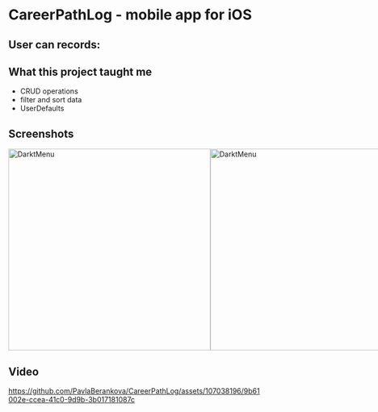 # CareerPathLog - mobile app for iOS

User can records:
- 

## What this project taught me

 - CRUD operations
 - filter and sort data
 - UserDefaults


## Screenshots

<div style="display: flex;">
  <img src="https://github.com/PavlaBerankova/CareerPathLog/assets/107038196/ee24faa8-a039-4030-8bfe-6bc40206a8b7" alt="DarktMenu" width="400" />
  <img src="https://github.com/PavlaBerankova/CareerPathLog/assets/107038196/f209883d-0bc3-419e-8743-4c4c0cd14bed" alt="DarktMenu" width="400" />
  <img src="https://github.com/PavlaBerankova/CareerPathLog/assets/107038196/08040904-e652-45fd-a18f-dc41c81be487" alt="DarktMenu" width="400" />
  <img src="https://github.com/PavlaBerankova/CareerPathLog/assets/107038196/a7f1f528-cfad-47cb-a91b-464cbc16f34a" alt="DarktMenu" width="400" />
  <img src="https://github.com/PavlaBerankova/CareerPathLog/assets/107038196/4be2f1ef-be39-4a6d-b851-6a484d910924" alt="DarktMenu" width="400" />
 
</div>

## Video

https://github.com/PavlaBerankova/CareerPathLog/assets/107038196/9b61002e-ccea-41c0-9d9b-3b017181087c




